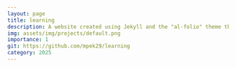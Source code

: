```yaml
---
layout: page
title: learning
description: A website created using Jekyll and the "al-folio" theme that i have created to archive what I've learned and pass it on to whoever wants it.
img: assets/img/projects/default.png
importance: 1
git: https://github.com/mpek29/learning
category: 2025
---
```



